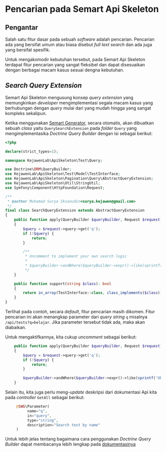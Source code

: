 # Pencarian pada Semart Api Skeleton

## Pengantar

Salah satu fitur dasar pada sebuah *software* adalah pencarian. Pencarian ada yang bersifat umum atau biasa disebut *full text search* dan ada juga yang bersifat spesifik.

Untuk mengakomodir kebutuhan tersebut, pada Semart Api Skeleton terdapat fitur pencarian yang sangat fleksibel dan dapat disesuaikan dengan berbagai macam kasus sesuai dengna kebutuhan.

## *Search Query Extension*

Semart Api Skeleton mengusung konsep *query extension* yang memungkinkan *developer* mengimplementasi segala macam kasus yang berhubungan dengan *query* mulai dari yang mudah hingga yang sangat kompleks sekalipun.

Ketika menggunakan [Semart Generator](generator.md), secara otomatis, akan dibuatkan sebuah *class* yaitu `QuerySearchExtension` pada *folder* `Query` yang mengimplementasika *Doctrine Query Builder* dengan isi sebagai berikut:

```php
<?php

declare(strict_types=1);

namespace KejawenLab\ApiSkeleton\Test\Query;

use Doctrine\ORM\QueryBuilder;
use KejawenLab\ApiSkeleton\Test\Model\TestInterface;
use KejawenLab\ApiSkeleton\Pagination\Query\AbstractQueryExtension;
use KejawenLab\ApiSkeleton\Util\StringUtil;
use Symfony\Component\HttpFoundation\Request;

/**
 * @author Muhamad Surya Iksanudin<surya.kejawen@gmail.com>
 */
final class SearchQueryExtension extends AbstractQueryExtension
{
    public function apply(QueryBuilder $queryBuilder, Request $request): void
    {
        $query = $request->query->get('q');
        if (!$query) {
            return;
        }

        /**
         * Uncomment to implement your own search logic
         *
         * $queryBuilder->andWhere($queryBuilder->expr()->like(sprintf('UPPER(%s.name)', $this->aliasHelper->findAlias('root')), $queryBuilder->expr()->literal(sprintf('%%%s%%', StringUtil::uppercase($query)))));
         */
    }

    public function support(string $class): bool
    {
        return in_array(TestInterface::class, class_implements($class));
    }
}

```

Terlihat pada contoh, secara *default*, fitur pencarian masih dikomen. Fitur pencarian ini akan menangkap parameter dari *query string* `q` misalnya `/api/tests?q=belajar`. Jika parameter tersebut tidak ada, maka akan diabaikan.

Untuk mengaktifkannya, kita cukup *uncomment* sebagai berikut:

```php
    public function apply(QueryBuilder $queryBuilder, Request $request): void
    {
        $query = $request->query->get('q');
        if (!$query) {
            return;
        }

        $queryBuilder->andWhere($queryBuilder->expr()->like(sprintf('UPPER(%s.name)', $this->aliasHelper->findAlias('root')), $queryBuilder->expr()->literal(sprintf('%%%s%%', StringUtil::uppercase($query)))));
    }
```

Selain itu, kita juga perlu meng-*update* deskripsi dari dokumentasi Api kita pada *controller* `GetAll` sebagai berikut:

```php
     @SWG\Parameter(
          name="q",
          in="query",
          type="string",
          description="Search test by name"
     )
```

Untuk lebih jelas tentang bagaimana cara penggunakan *Doctrine Query Builder* dapat membacanya lebih lengkap pada [dokumentasinya](https://www.doctrine-project.org/projects/doctrine-orm/en/2.7/reference/query-builder.html)
